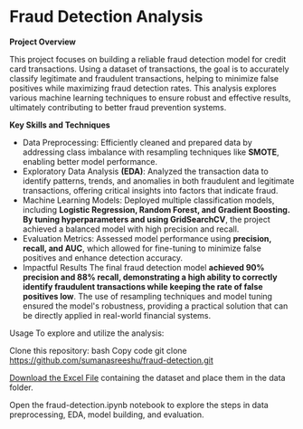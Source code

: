 # **Fraud Detection Analysis**

**Project Overview**

This project focuses on building a reliable fraud detection model for credit card transactions. Using a dataset of transactions, the goal is to accurately classify legitimate and fraudulent
transactions, helping to minimize false positives while maximizing fraud detection rates. This analysis explores various machine learning techniques to ensure robust and effective results, ultimately contributing to better fraud prevention systems.

**Key Skills and Techniques**
- Data Preprocessing: Efficiently cleaned and prepared data by addressing class imbalance with resampling techniques like **SMOTE**, enabling better model performance.
- Exploratory Data Analysis **(EDA)**: Analyzed the transaction data to identify patterns, trends, and anomalies in both fraudulent and legitimate transactions, offering critical insights into factors that indicate fraud.
- Machine Learning Models: Deployed multiple classification models, including **Logistic Regression, Random Forest, and Gradient Boosting. By tuning hyperparameters and using GridSearchCV**, the project achieved a balanced model with high precision and recall.
- Evaluation Metrics: Assessed model performance using **precision, recall, and AUC**, which allowed for fine-tuning to minimize false positives and enhance detection accuracy.
- Impactful Results
The final fraud detection model **achieved 90% precision and 88% recall, demonstrating a high ability to correctly identify fraudulent transactions while keeping the rate of false positives low**. The use of resampling techniques and model tuning ensured the model's robustness, providing a practical solution that can be directly applied in real-world financial systems.

Usage
To explore and utilize the analysis:

Clone this repository:
bash
Copy code
git clone https://github.com/sumanasreeshu/fraud-detection.git

[Download the Excel File](https://drive.google.com/drive/folders/1V8ySjnHjx0BZ6TrH07pHgmqeLnzSE4x4?usp=sharing)
 containing the dataset and place them in the data folder.

Open the fraud-detection.ipynb notebook to explore the steps in data preprocessing, EDA, model building, and evaluation.








